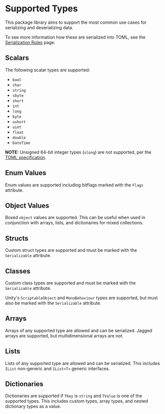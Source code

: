 # Supported Types

This package library aims to support the most common use cases for serializing and deserializing data.

To see more information how these are serialized into TOML, see the [Serialization Rules](serialization-rules.md) page.

## Scalars

The following scalar types are supported:

- `bool`
- `char`
- `string`
- `sbyte`
- `short`
- `int`
- `long`
- `byte`
- `ushort`
- `uint`
- `float`
- `double`
- `DateTime`

**NOTE:** Unsigned 64-bit integer types (`ulong`) are not supported, per the [TOML specification](https://toml.io/en/v1.0.0#integer).

## Enum Values

Enum values are supported including bitflags marked with the `Flags` attribute.

## Object Values

Boxed `object` values are supported.
This can be useful when used in conjunction with arrays, lists, and dictionaries for mixed collections.

## Structs

Custom struct types are supported and must be marked with the `Serializable` attribute.

## Classes

Custom class types are supported and must be marked with the `Serializable` attribute.

Unity's `ScriptableObject` and `MonoBehaviour` types are supported, but must also be marked with the `Serializable` attribute.

## Arrays

Arrays of any supported type are allowed and can be serialized.
Jagged arrays are supported, but multidimensional arrays are not.

## Lists

Lists of any supported type are allowed and can be serialized.
This includes `IList` non-generic and `IList<T>` generic interfaces.

## Dictionaries

Dictionaries are supported if `TKey` is `string` and `TValue` is one of the supported types.
This includes custom types, array types, and nested dictionary types as a value.
